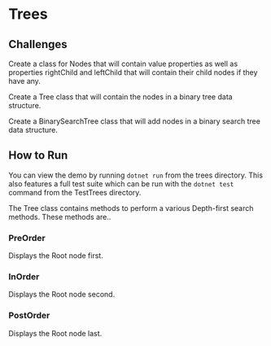 # Trees

## Challenges

Create a class for Nodes that will contain value properties as well as properties rightChild and leftChild that will contain their child nodes if they have any. 

Create a Tree class that will contain the nodes in a binary tree data structure.

Create a BinarySearchTree class that will add nodes in a binary search tree data structure.

## How to Run

You can view the demo by running `dotnet run` from the trees directory. This also features a full test suite which can be run with the `dotnet test` command from the TestTrees directory.

The Tree class contains methods to perform a various Depth-first search methods. These methods are..

### PreOrder

Displays the Root node first.

### InOrder

Displays the Root node second.

### PostOrder

Displays the Root node last.